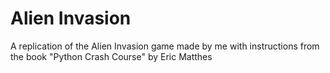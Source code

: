 # Alien Invasion

A replication of the Alien Invasion game made by me with instructions from the book "Python Crash Course" by Eric Matthes
